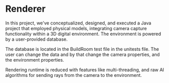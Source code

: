 # Renderer
In this project, we've conceptualized, designed, and executed a Java project that employed physical models,
integrating camera capture functionality within a  3D digital environment.
The environment is powered by a user-provided database.

The database is located in the BuildRoom test file in the unitests file.
The user can change the data and by that change the camera properties, and the environment properties.

Rendering runtime is reduced with features like multi-threading, and raw AI algorithms for sending rays from the camera to the environment.

